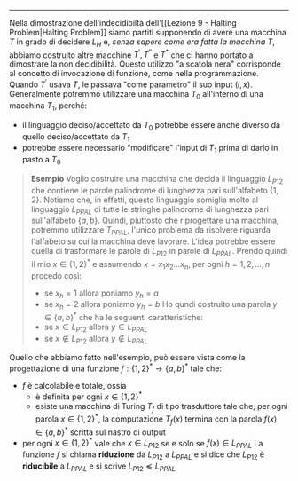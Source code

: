*****
Nella dimostrazione dell'indecidibiltà dell'[[Lezione 9 - Halting Problem|Halting Problem]] siamo partiti supponendo di avere una macchina $T$ in grado di decidere $L_{H}$ e, *senza sapere come era fatta la macchina $T$*, abbiamo costruito altre macchine $T^{'},T^{''}$ e $T^{*}$ che ci hanno portato a dimostrare la non decidibilità. Questo utilizzo "a scatola nera" corrisponde al concetto di invocazione di funzione, come nella programmazione. Quando $T^{'}$ usava $T$, le passava "come parametro" il suo input $(i,x)$. 
Generalmente potremmo utilizzare una macchina $T_{0}$ all'interno di una macchina $T_{1}$, perché:
- il linguaggio deciso/accettato da $T_{0}$ potrebbe essere anche diverso da quello deciso/accettato da $T_{1}$ 
- potrebbe essere necessario "modificare" l'input di $T_{1}$ prima di darlo in pasto a $T_{0}$ 

>**Esempio**
>Voglio costruire una macchina che decida il linguaggio $L_{P12}$ che contiene le parole palindrome di lunghezza pari sull'alfabeto $\{1,2\}$. Notiamo che, in effetti, questo linguaggio somiglia molto al linguaggio $L_{PPAL}$ di tutte le stringhe palindrome di lunghezza pari sull'alfabeto $\{a,b\}$. Quindi, piuttosto che riprogettare una macchina, potremmo utilizzare $T_{PPAL}$, l'unico problema da risolvere riguarda l'alfabeto su cui la macchina deve lavorare. L'idea potrebbe essere quella di trasformare le parole di $L_{P12}$ in parole di $L_{PPAL}$. 
>Prendo quindi il mio $x\in\{1,2\}^{*}$ e assumendo $x=x_{1}x_{2}\dots x_{n}$, per ogni $h=1,2,\dots,n$  procedo così: 
>- se $x_h=1$ allora poniamo $y_{h}=a$
>- se $x_h=2$ allora poniamo $y_{h}=b$
>Ho qundi costruito una parola $y\in\{a,b\}^*$ che ha le seguenti caratteristiche: 
>- se $x\in L_{P12}$ allora $y\in L_{PPAL}$
>- se $x\not\in L_{P12}$ allora $y\not\in L_{PPAL}$

Quello che abbiamo fatto nell'esempio, può essere vista come la progettazione di una funzione $f:\{1,2\}^{*}\to\{a,b\}^*$ tale che: 
- $f$ è calcolabile e totale, ossia 
	- è definita per ogni $x\in\{1,2\}^{*}$ 
	- esiste una macchina di Turing $T_{f}$ di tipo trasduttore tale che, per ogni parola $x\in\{1,2\}^{*}$, la computazione $T_{f}(x)$ termina con la parola $f(x)\in\{a,b\}^{*}$ scritta sul nastro di output
- per ogni $x\in\{1,2\}^{*}$ vale che $x\in L_{P12}$ se e solo se $f(x)\in L_{PPAL}$ 
La funzione $f$ si chiama **riduzione** da $L_{P12}$ a $L_{PPAL}$ e si dice che $L_{P12}$ è **riducibile** a $L_{PPAL}$ e si scrive $L_{P12}\preceq L_{PPAL}$ 